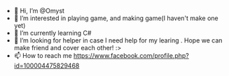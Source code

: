 - 👋 Hi, I’m @Omyst
- 👀 I’m interested in playing game, and making game(I haven't make one yet)
- 🌱 I’m currently learning C#
- 💞️ I’m looking for helper in case I need help for my learing . Hope we can make friend and cover each other! :>
- 📫 How to reach me https://www.facebook.com/profile.php?id=100004475829468

<!---
Omyst/Omyst is a ✨ special ✨ repository because its `README.md` (this file) appears on your GitHub profile.
You can click the Preview link to take a look at your changes.
--->
